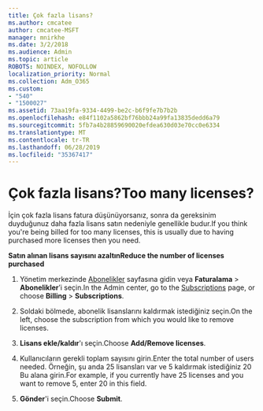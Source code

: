 ```yaml
---
title: Çok fazla lisans?
ms.author: cmcatee
author: cmcatee-MSFT
manager: mnirkhe
ms.date: 3/2/2018
ms.audience: Admin
ms.topic: article
ROBOTS: NOINDEX, NOFOLLOW
localization_priority: Normal
ms.collection: Adm_O365
ms.custom:
- "540"
- "1500027"
ms.assetid: 73aa19fa-9334-4499-be2c-b6f9fe7b7b2b
ms.openlocfilehash: e84f1102a5862bf76bbb24a99fa13835dedd6a79
ms.sourcegitcommit: 5fb7a4b28859690020efdea630d03e70cc0e6334
ms.translationtype: MT
ms.contentlocale: tr-TR
ms.lasthandoff: 06/28/2019
ms.locfileid: "35367417"
---
```

# <a name="too-many-licenses"></a><span data-ttu-id="15cee-102">Çok fazla lisans?</span><span class="sxs-lookup"><span data-stu-id="15cee-102">Too many licenses?</span></span>

<span data-ttu-id="15cee-103">İçin çok fazla lisans fatura düşünüyorsanız, sonra da gereksinim duyduğunuz daha fazla lisans satın nedeniyle genellikle budur.</span><span class="sxs-lookup"><span data-stu-id="15cee-103">If you think you're being billed for too many licenses, this is usually due to having purchased more licenses then you need.</span></span>
  
 <span data-ttu-id="15cee-104">**Satın alınan lisans sayısını azaltın**</span><span class="sxs-lookup"><span data-stu-id="15cee-104">**Reduce the number of licenses purchased**</span></span>
  
1. <span data-ttu-id="15cee-105">Yönetim merkezinde [Abonelikler](https://go.microsoft.com/fwlink/p/?linkid=842054) sayfasına gidin veya **Faturalama** \> **Abonelikler**’i seçin.</span><span class="sxs-lookup"><span data-stu-id="15cee-105">In the Admin center, go to the [Subscriptions](https://go.microsoft.com/fwlink/p/?linkid=842054) page, or choose **Billing** \> **Subscriptions**.</span></span>

2. <span data-ttu-id="15cee-106">Soldaki bölmede, abonelik lisanslarını kaldırmak istediğiniz seçin.</span><span class="sxs-lookup"><span data-stu-id="15cee-106">On the left, choose the subscription from which you would like to remove licenses.</span></span>

3. <span data-ttu-id="15cee-107">**Lisans ekle/kaldır**'ı seçin.</span><span class="sxs-lookup"><span data-stu-id="15cee-107">Choose **Add/Remove licenses**.</span></span>

4. <span data-ttu-id="15cee-108">Kullanıcıların gerekli toplam sayısını girin.</span><span class="sxs-lookup"><span data-stu-id="15cee-108">Enter the total number of users needed.</span></span> <span data-ttu-id="15cee-109">Örneğin, şu anda 25 lisansları var ve 5 kaldırmak istediğiniz 20 Bu alana girin.</span><span class="sxs-lookup"><span data-stu-id="15cee-109">For example, if you currently have 25 licenses and you want to remove 5, enter 20 in this field.</span></span>

5. <span data-ttu-id="15cee-110">**Gönder**'i seçin.</span><span class="sxs-lookup"><span data-stu-id="15cee-110">Choose **Submit**.</span></span>
